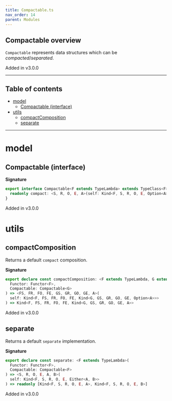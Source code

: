 ```yaml
---
title: Compactable.ts
nav_order: 14
parent: Modules
---
```


## Compactable overview

`Compactable` represents data structures which can be _compacted_/_separated_.

Added in v3.0.0

---

<h2 class="text-delta">Table of contents</h2>

- [model](#model)
  - [Compactable (interface)](#compactable-interface)
- [utils](#utils)
  - [compactComposition](#compactcomposition)
  - [separate](#separate)

---

# model

## Compactable (interface)

**Signature**

```ts
export interface Compactable<F extends TypeLambda> extends TypeClass<F> {
  readonly compact: <S, R, O, E, A>(self: Kind<F, S, R, O, E, Option<A>>) => Kind<F, S, R, O, E, A>
}
```

Added in v3.0.0

# utils

## compactComposition

Returns a default `compact` composition.

**Signature**

```ts
export declare const compactComposition: <F extends TypeLambda, G extends TypeLambda>(
  Functor: Functor<F>,
  Compactable: Compactable<G>
) => <FS, FR, FO, FE, GS, GR, GO, GE, A>(
  self: Kind<F, FS, FR, FO, FE, Kind<G, GS, GR, GO, GE, Option<A>>>
) => Kind<F, FS, FR, FO, FE, Kind<G, GS, GR, GO, GE, A>>
```

Added in v3.0.0

## separate

Returns a default `separate` implementation.

**Signature**

```ts
export declare const separate: <F extends TypeLambda>(
  Functor: Functor<F>,
  Compactable: Compactable<F>
) => <S, R, O, E, A, B>(
  self: Kind<F, S, R, O, E, Either<A, B>>
) => readonly [Kind<F, S, R, O, E, A>, Kind<F, S, R, O, E, B>]
```

Added in v3.0.0
